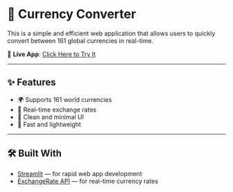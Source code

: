 # 💱 Currency Converter

This is a simple and efficient web application that allows users to quickly convert between 161 global currencies in real-time.

🔗 **Live App**: [Click Here to Try It](https://satvik-currency-converter-3isbfxrmgz2mfdrsn9keoi.streamlit.app/)

---

## ✨ Features

- 🌍 Supports 161 world currencies
- 🔄 Real-time exchange rates
- 🔎 Clean and minimal UI
- 🚀 Fast and lightweight

---

## 🛠 Built With

- [Streamlit](https://streamlit.io/) — for rapid web app development
- [ExchangeRate API](https://www.exchangerate-api.com/) — for real-time currency rates
